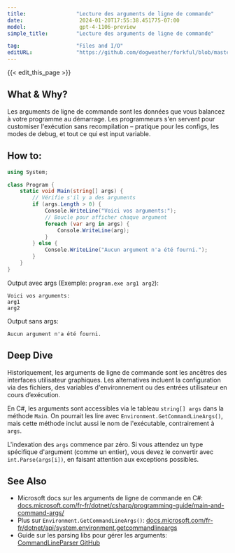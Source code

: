 ```yaml
---
title:                "Lecture des arguments de ligne de commande"
date:                  2024-01-20T17:55:38.451775-07:00
model:                 gpt-4-1106-preview
simple_title:         "Lecture des arguments de ligne de commande"

tag:                  "Files and I/O"
editURL:              "https://github.com/dogweather/forkful/blob/master/content/fr/c-sharp/reading-command-line-arguments.md"
---
```


{{< edit_this_page >}}

## What & Why?
Les arguments de ligne de commande sont les données que vous balancez à votre programme au démarrage. Les programmeurs s'en servent pour customiser l'exécution sans recompilation – pratique pour les configs, les modes de debug, et tout ce qui est input variable.

## How to:
```C#
using System;

class Program {
    static void Main(string[] args) {
        // Vérifie s'il y a des arguments
        if (args.Length > 0) {
            Console.WriteLine("Voici vos arguments:");
            // Boucle pour afficher chaque argument
            foreach (var arg in args) {
                Console.WriteLine(arg);
            }
        } else {
            Console.WriteLine("Aucun argument n'a été fourni.");
        }
    }
}
```
Output avec args (Exemple: `program.exe arg1 arg2`):
```
Voici vos arguments:
arg1
arg2
```
Output sans args:
```
Aucun argument n'a été fourni.
```

## Deep Dive
Historiquement, les arguments de ligne de commande sont les ancêtres des interfaces utilisateur graphiques. Les alternatives incluent la configuration via des fichiers, des variables d'environnement ou des entrées utilisateur en cours d’exécution.

En C#, les arguments sont accessibles via le tableau `string[] args` dans la méthode `Main`. On pourrait les lire avec `Environment.GetCommandLineArgs()`, mais cette méthode inclut aussi le nom de l'exécutable, contrairement à `args`.

L'indexation des `args` commence par zéro. Si vous attendez un type spécifique d'argument (comme un entier), vous devez le convertir avec `int.Parse(args[i])`, en faisant attention aux exceptions possibles.

## See Also
- Microsoft docs sur les arguments de ligne de commande en C#: [docs.microsoft.com/fr-fr/dotnet/csharp/programming-guide/main-and-command-args/](https://docs.microsoft.com/fr-fr/dotnet/csharp/programming-guide/main-and-command-args/)
- Plus sur `Environment.GetCommandLineArgs()`: [docs.microsoft.com/fr-fr/dotnet/api/system.environment.getcommandlineargs](https://docs.microsoft.com/fr-fr/dotnet/api/system.environment.getcommandlineargs)
- Guide sur les parsing libs pour gérer les arguments: [CommandLineParser GitHub](https://github.com/commandlineparser/commandline)
